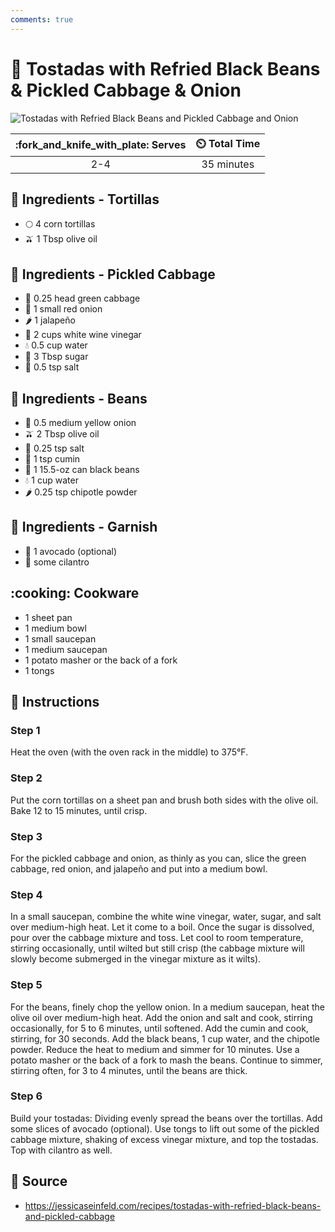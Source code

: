 ```yaml
---
comments: true
---
```

# :stuffed_flatbread: Tostadas with Refried Black Beans & Pickled Cabbage & Onion

![Tostadas with Refried Black Beans and Pickled Cabbage and Onion](../assets/images/tostadas-with-refried-black-beans-and-pickled-cabbage-and-onion.jpg)

| :fork_and_knife_with_plate: Serves | :timer_clock: Total Time |
|:----------------------------------:|:-----------------------: |
| 2-4 | 35 minutes |

## :salt: Ingredients - Tortillas

- :full_moon: 4 corn tortillas
- :olive: 1 Tbsp olive oil

## :salt: Ingredients - Pickled Cabbage

- :leafy_green: 0.25 head green cabbage
- :onion: 1 small red onion
- :hot_pepper: 1 jalapeño
- :sake: 2 cups white wine vinegar
- :droplet: 0.5 cup water
- :candy: 3 Tbsp sugar
- :salt: 0.5 tsp salt

## :salt: Ingredients - Beans

- :onion: 0.5 medium yellow onion
- :olive: 2 Tbsp olive oil
- :salt: 0.25 tsp salt
- :herb: 1 tsp cumin
- :canned_food: 1 15.5-oz can black beans
- :droplet: 1 cup water
- :hot_pepper: 0.25 tsp chipotle powder

## :salt: Ingredients - Garnish

- :avocado: 1 avocado (optional)
- :herb: some cilantro

## :cooking: Cookware

- 1 sheet pan
- 1 medium bowl
- 1 small saucepan
- 1 medium saucepan
- 1 potato masher or the back of a fork
- 1 tongs

## :pencil: Instructions

### Step 1

Heat the oven (with the oven rack in the middle) to 375°F.

### Step 2

Put the corn tortillas on a sheet pan and brush both sides with the olive oil. Bake 12 to 15 minutes, until crisp.

### Step 3

For the pickled cabbage and onion, as thinly as you can, slice the green cabbage, red onion, and jalapeño and put into
a medium bowl.

### Step 4

In a small saucepan, combine the white wine vinegar, water, sugar, and salt over medium-high heat. Let it come to a
boil. Once the sugar is dissolved, pour over the cabbage mixture and toss. Let cool to room temperature, stirring
occasionally, until wilted but still crisp (the cabbage mixture will slowly become submerged in the vinegar mixture as
it wilts).

### Step 5

For the beans, finely chop the yellow onion. In a medium saucepan, heat the olive oil over medium-high heat. Add the
onion and salt and cook, stirring occasionally, for 5 to 6 minutes, until softened. Add the cumin and cook, stirring,
for 30 seconds. Add the black beans, 1 cup water, and the chipotle powder. Reduce the heat to medium and simmer for 10
minutes. Use a potato masher or the back of a fork to mash the beans. Continue to simmer, stirring often, for 3 to 4
minutes, until the beans are thick.

### Step 6

Build your tostadas: Dividing evenly spread the beans over the tortillas. Add some slices of avocado (optional). Use
tongs to lift out some of the pickled cabbage mixture, shaking of excess vinegar mixture, and top the tostadas. Top with
cilantro as well.

## :link: Source

- <https://jessicaseinfeld.com/recipes/tostadas-with-refried-black-beans-and-pickled-cabbage>
